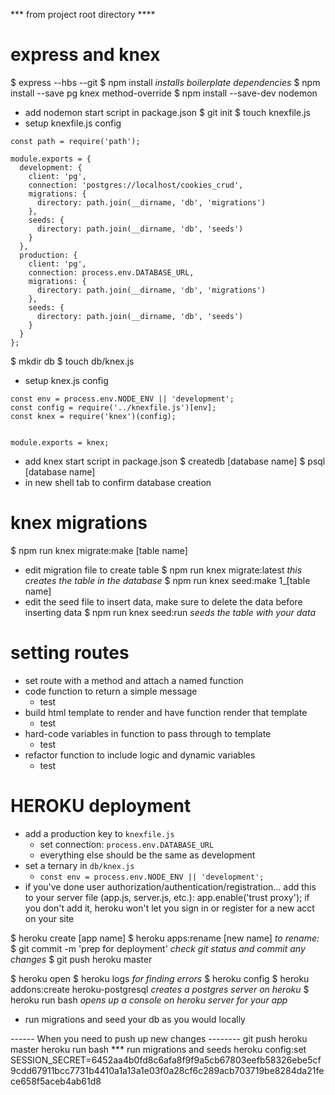 *** from project root directory ****

# express and knex

$ express --hbs --git
$ npm install *installs boilerplate dependencies*
$ npm install --save pg knex method-override
$ npm install --save-dev nodemon  
  * add nodemon start script in package.json
$ git init
$ touch knexfile.js  
  * setup knexfile.js config
  ```
  const path = require('path');

  module.exports = {
    development: {
      client: 'pg',
      connection: 'postgres://localhost/cookies_crud',
      migrations: {
        directory: path.join(__dirname, 'db', 'migrations')
      },
      seeds: {
        directory: path.join(__dirname, 'db', 'seeds')
      }
    },
    production: {
      client: 'pg',
      connection: process.env.DATABASE_URL,
      migrations: {
        directory: path.join(__dirname, 'db', 'migrations')
      },
      seeds: {
        directory: path.join(__dirname, 'db', 'seeds')
      }
    }
  };
  ```
$ mkdir db
$ touch db/knex.js
  * setup knex.js config
  ```
  const env = process.env.NODE_ENV || 'development';
  const config = require('../knexfile.js')[env];
  const knex = require('knex')(config);


  module.exports = knex;
  ```
  * add knex start script in package.json
$ createdb [database name]
$ psql [database name]
  * in new shell tab to confirm database creation


# knex migrations

$ npm run knex migrate:make [table name]
  * edit migration file to create table
$ npm run knex migrate:latest
  *this creates the table in the database*
$ npm run knex seed:make 1_[table name]
  * edit the seed file to insert data, make sure to delete the data before inserting data
$ npm run knex seed:run
  *seeds the table with your data*


# setting routes

* set route with a method and attach a named function
* code function to return a simple message
  - test
* build html template to render and have function render that template
  - test
* hard-code variables in function to pass through to template
  - test
* refactor function to include logic and dynamic variables
  - test


# HEROKU deployment

* add a production key to `knexfile.js`
  - set connection: `process.env.DATABASE_URL`
  - everything else should be the same as development
* set a ternary in `db/knex.js`
  - `const env = process.env.NODE_ENV || 'development';`
* if you've done user authorization/authentication/registration... add this to your server file (app.js, server.js, etc.): app.enable('trust proxy');
if you don't add it, heroku won't let you sign in or register for a new acct on your site

$ heroku create [app name]
$ heroku apps:rename [new name] *to rename:*
$ git commit -m 'prep for deployment' *check git status and commit any changes*
$ git push heroku master

$ heroku open
$ heroku logs *for finding errors*
$ heroku config
$ heroku addons:create heroku-postgresql
  *creates a postgres server on heroku*
$ heroku run bash
  *opens up a console on heroku server for your app*
* run migrations and seed your db as you would locally

------ When you need to push up new changes -------- 
  git push heroku master
  heroku run bash
    *** run migrations and seeds
  heroku config:set SESSION_SECRET=6452aa4b0fd8c6afa8f9f9a5cb67803eefb58326ebe5cf9cdd67911bcc7731b4410a1a13a1e03f0a28cf6c289acb703719be8284da21fece658f5aceb4ab61d8
